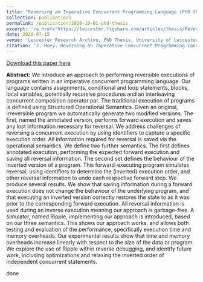 ```yaml
---
title: "Reversing an Imperative Concurrent Programming Language (PhD thesis)"
collection: publications
permalink: /publication/2020-10-01-phd-thesis
excerpt: '<a href="https://leicester.figshare.com/articles/thesis/Reversing_an_Imperative_Concurrent_Programming_Language/12656219">[URL]</a>'
date: 2020-07-15
venue: 'Leicester Research Archive, PhD Thesis, University of Leicester'
citation: 'J. Hoey. Reversing an Imperative Concurrent Programming Language. PhD Thesis, University of Leicester. 2020.'
---
```


[Download this paper here](https://leicester.figshare.com/articles/thesis/Reversing_an_Imperative_Concurrent_Programming_Language/12656219/1)

**Abstract:** We introduce an approach to performing reversible executions of programs written in an imperative concurrent programming language. Our language contains assignments, conditional and loop statements, blocks, local variables, potentially recursive procedures and an interleaving concurrent composition operator par. The traditional execution of programs is defined using Structured Operational Semantics. Given an original, irreversible program we automatically generate two modified versions. The first, named the annotated version, performs forward execution and saves any lost information necessary for reversal. We address challenges of reversing a concurrent execution by using identifiers to capture a specific execution order. All information required for reversal is saved via the operational semantics. We define two further semantics. The first defines annotated execution, performing the expected forward execution and saving all reversal information. The second set defines the behaviour of the inverted version of a program. This forward-executing program simulates reversal, using identifiers to determine the (inverted) execution order, and other reversal information to undo each respective forward step. We produce several results. We show that saving information during a forward execution does not change the behaviour of the underlying program, and that executing an inverted version correctly restores the state to as it was prior to the corresponding forward execution. All reversal information is used during an inverse execution meaning our approach is garbage-free. A simulator, named Ripple, implementing our approach is introduced, based on our three semantics. This shows our approach works, and allows both testing and evaluation of the performance, specifically execution time and memory overheads. Our experimental results show that time and memory overheads increase linearly with respect to the size of the data or program. We explore the use of Ripple within reverse debugging, and identify future work, including optimizations and relaxing the inverted order of independent concurrent statements.

done
